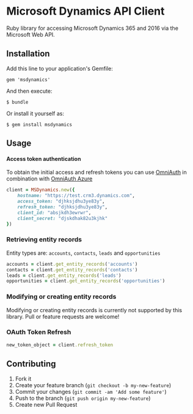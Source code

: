 # Microsoft Dynamics API Client
Ruby library for accessing Microsoft Dynamics 365 and 2016 via the Microsoft Web API.

## Installation

Add this line to your application's Gemfile:

    gem 'msdynamics'

And then execute:

    $ bundle

Or install it yourself as:

    $ gem install msdynamics

## Usage

#### Access token authentication

To obtain the initial access and refresh tokens you can use [OmniAuth](https://github.com/omniauth/omniauth) in combination with [OmniAuth Azure](https://github.com/KonaTeam/omniauth-azure-oauth2)
```ruby
client = MSDynamics.new({
    hostname: "https://test.crm3.dynamics.com",
    access_token: "djhksjdhu3ye83y",
    refresh_token: "djhksjdhu3ye83y",
    client_id: "absjkdh3ewrwr",
    client_secret: "djskdhak82u3kjhk"
})
```

### Retrieving entity records

Entity types are: `accounts`, `contacts`, `leads` and `opportunities`
```ruby
accounts = client.get_entity_records('accounts')
contacts = client.get_entity_records('contacts')
leads = client.get_entity_records('leads')
opportunities = client.get_entity_records('opportunities')
```

### Modifying or creating entity records

Modifying or creating entity records is currently not supported by this library. Pull or feature requests are welcome!

### OAuth Token Refresh

```ruby
new_token_object = client.refresh_token
```

## Contributing

1. Fork it
2. Create your feature branch (`git checkout -b my-new-feature`)
3. Commit your changes (`git commit -am 'Add some feature'`)
4. Push to the branch (`git push origin my-new-feature`)
5. Create new Pull Request
